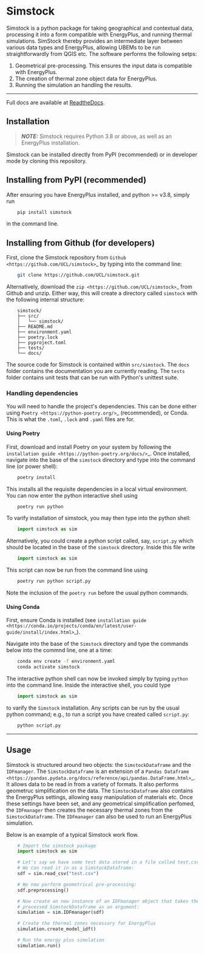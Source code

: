 # Simstock

Simstock is a python package for taking geographical
and contextual data, processing it into a form compatible with EnergyPlus, and running thermal simulations. SimStock thereby provides an intermediate
layer between various data types and EnergyPlus, allowing
UBEMs to be run straightforwardly from QGIS etc. The software performs the following setps: 

   1. Geometrical pre-processing. This ensures the input data is compatible with EnergyPlus.
   2. The creation of thermal zone object data for EnergyPlus.
   3. Running the simulation an handling the results. 

---

Full docs are available at [ReadtheDocs](https://simstock.readthedocs.io/en/latest/index.html).

## Installation

> **_NOTE:_**  Simstock requires Python 3.8 or above, as well as an EnergyPlus installation.


Simstock can be installed directly from PyPI (recommended) or in developer mode by cloning this repository. 

## Installing from PyPI (recommended)


After ensuring you have EnergyPlus installed, and python >= v3.8, simply run 

``` bash
    pip install simstock
```

in the command line.

## Installing from Github (for developers)

First, clone the Simstock repository from `Github <https://github.com/UCL/simstock>`_ by typing into the command line: 

``` bash
    git clone https://github.com/UCL/simstock.git
```

Alternatively, download the `zip <https://github.com/UCL/simstock>`_ from Github and unzip. Either way, this will create a directory called ``simstock`` with the following internal structure:

```
    simstock/ 
    ├── src/ 
    │   └── simstock/ 
    ├── README.md
    ├── environment.yaml
    ├── poetry.lock
    ├── pyproject.toml
    ├── tests/
    └── docs/
```


The source code for Simstock is contained within ``src/simstock``. The ``docs`` folder contains the documentation you are currently reading. The ``tests`` folder contains unit tests that can be run with Python's unittest suite. 

### Handling dependencies


You will need to handle the project's dependencies. This can be done either using `Poetry <https://python-poetry.org/>`_ (recommended), or Conda. This is what the ``.toml``, ``.lock`` and ``.yaml`` files are for.

#### Using Poetry

First, download and install Poetry on your system by following the `installation guide <https://python-poetry.org/docs/>`_. Once installed, navigate into the base of the ``simstock`` directory and type into the command line (or power shell):

``` bash
    poetry install
```

This installs all the requisite dependencies in a local virtual environment. You can now enter the python interactive shell using 

``` bash
    poetry run python
```

To varify installation of simstock, you may then type into the python shell:

``` python
    import simstock as sim
```

Alternatively, you could create a python script called, say, ``script.py`` which should be located in the base of the ``simstock`` directory. Inside this file write

``` python
    import simstock as sim
```

This script can now be run from the command line using 

``` bash
    poetry run python script.py
``` 

Note the inclusion of the ``poetry run`` before the usual python commands.

#### Using Conda

First, ensure Conda is installed (see `installation guide <https://conda.io/projects/conda/en/latest/user-guide/install/index.html>`_).

Navigate into the base of the ``Simstock`` directory and type the commands below into the commnd line, one at a time:

``` bash
    conda env create -f environment.yaml
    conda activate simstock
```

The interactive python shell can now be invoked simply by typing ``python`` into the command line. Inside the interactive shell, you could type

``` python
    import simstock as sim
```

to varify the ``Simstock`` installation. Any scripts can be run by the usual python command; e.g., to run a script you have created called ``script.py``:

``` bash
    python script.py
```

--- 

## Usage

Simstock is structured around two objects: the ``SimstockDataframe`` and the ``IDFmanager``. The ``SimstockDataframe`` is an extension of a `Pandas Dataframe <https://pandas.pydata.org/docs/reference/api/pandas.DataFrame.html>`_. It allows data to be read in from a variety of formats. It also performs geometruc simplification on the data. The ``SimstockDataframe`` also contains the EnergyPlus settings, allowing easy manipulation of materials etc. Once these settings have been set, and any geometrical simplification perfomed, the ``IDFmanager`` then creates the necessary thermal zones from the ``SimstockDataframe``. The ``IDFmanager`` can also be used to run an EnergyPlus simulation. 

Below is an example of a typical Simstock work flow.

``` python
    # Import the simstock package
    import simstock as sim

    # Let's say we have some test data stored in a file called test.csv. 
    # We can read it in as a SimstockDataframe:
    sdf = sim.read_csv("test.csv")

    # We now perform geometrical pre-processing:
    sdf.preprocessing()

    # Now create an new instance of an IDFmanager object that takes the
    # processed SimstockDataframe as an argument:
    simulation = sim.IDFmanager(sdf)

    # Create the thermal zones necessary for EnergyPlus
    simulation.create_model_idf()

    # Run the energy plus simulation
    simulation.run()
```


